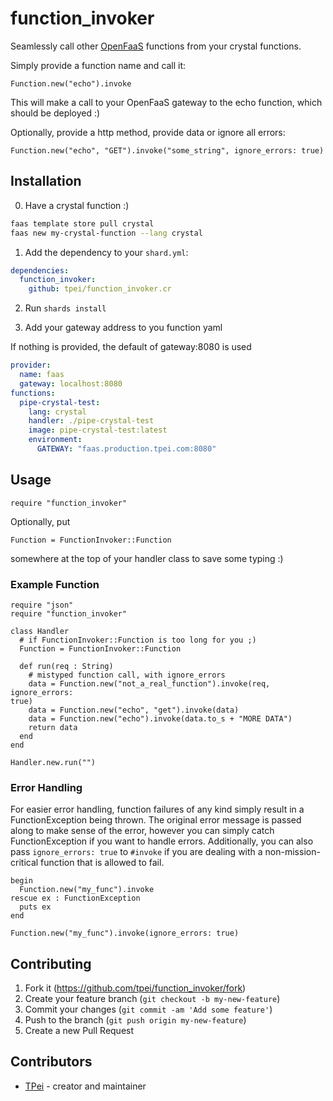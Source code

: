 # function_invoker

Seamlessly call other [OpenFaaS](https://www.openfaas.com/) functions
from your crystal functions.

Simply provide a function name and call it:
```crystal
Function.new("echo").invoke
```

This will make a call to your OpenFaaS gateway to the echo function,
which should be deployed :)

Optionally, provide a http method, provide data or ignore all errors:
```crystal
Function.new("echo", "GET").invoke("some_string", ignore_errors: true)
```

## Installation

0. Have a crystal function :)
```bash
faas template store pull crystal
faas new my-crystal-function --lang crystal
```

1. Add the dependency to your `shard.yml`:
```yaml
dependencies:
  function_invoker:
    github: tpei/function_invoker.cr
```
2. Run `shards install`

3. Add your gateway address to you function yaml

If nothing is provided, the default of gateway:8080 is used

```yaml
provider:
  name: faas
  gateway: localhost:8080
functions:
  pipe-crystal-test:
    lang: crystal
    handler: ./pipe-crystal-test
    image: pipe-crystal-test:latest
    environment:
      GATEWAY: "faas.production.tpei.com:8080"
```


## Usage
```crystal
require "function_invoker"
```

Optionally, put
```crystal
Function = FunctionInvoker::Function
```
somewhere at the top of your handler class to save some typing :)


### Example Function
```crystal
require "json"
require "function_invoker"

class Handler
  # if FunctionInvoker::Function is too long for you ;)
  Function = FunctionInvoker::Function

  def run(req : String)
    # mistyped function call, with ignore_errors
    data = Function.new("not_a_real_function").invoke(req, ignore_errors:
true)
    data = Function.new("echo", "get").invoke(data)
    data = Function.new("echo").invoke(data.to_s + "MORE DATA")
    return data
  end
end

Handler.new.run("")
```

### Error Handling
For easier error handling, function failures of any kind simply result
in a FunctionException being thrown. The original error message is
passed along to make sense of the error, however you can simply catch
FunctionException if you want to handle errors.
Additionally, you can also pass `ignore_errors: true` to `#invoke` if
you are dealing with a non-mission-critical function that is allowed to
fail.

```crystal
begin
  Function.new("my_func").invoke
rescue ex : FunctionException
  puts ex
end

Function.new("my_func").invoke(ignore_errors: true)
```

## Contributing

1. Fork it (<https://github.com/tpei/function_invoker/fork>)
2. Create your feature branch (`git checkout -b my-new-feature`)
3. Commit your changes (`git commit -am 'Add some feature'`)
4. Push to the branch (`git push origin my-new-feature`)
5. Create a new Pull Request

## Contributors

- [TPei](https://github.com/tpei) - creator and maintainer

